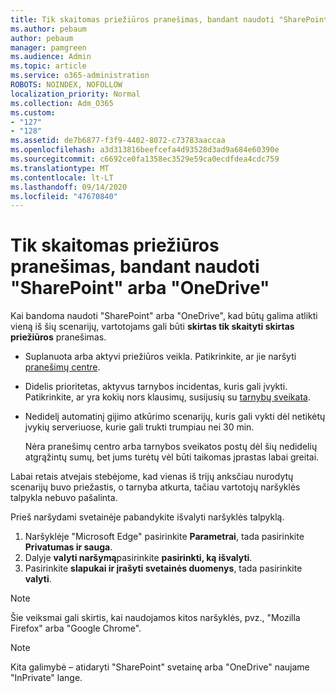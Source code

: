 ```yaml
---
title: Tik skaitomas priežiūros pranešimas, bandant naudoti "SharePoint" arba "OneDrive"
ms.author: pebaum
author: pebaum
manager: pamgreen
ms.audience: Admin
ms.topic: article
ms.service: o365-administration
ROBOTS: NOINDEX, NOFOLLOW
localization_priority: Normal
ms.collection: Adm_O365
ms.custom:
- "127"
- "128"
ms.assetid: de7b6877-f3f9-4402-8072-c73783aaccaa
ms.openlocfilehash: a3d313816beefcefa4d93528d3ad9a684e60390e
ms.sourcegitcommit: c6692ce0fa1358ec3529e59ca0ecdfdea4cdc759
ms.translationtype: MT
ms.contentlocale: lt-LT
ms.lasthandoff: 09/14/2020
ms.locfileid: "47670840"
---
```

# <a name="read-only-for-maintenance-message-when-attempting-to-use-sharepoint-or-onedrive"></a>Tik skaitomas priežiūros pranešimas, bandant naudoti "SharePoint" arba "OneDrive"

Kai bandoma naudoti "SharePoint" arba "OneDrive", kad būtų galima atlikti vieną iš šių scenarijų, vartotojams gali būti **skirtas tik skaityti skirtas priežiūros** pranešimas. 

-   Suplanuota arba aktyvi priežiūros veikla.  Patikrinkite, ar jie naršyti [pranešimų centre](https://portal.office.com/adminportal/home#/messagecenter).
-   Didelis prioritetas, aktyvus tarnybos incidentas, kuris gali įvykti. Patikrinkite, ar yra kokių nors klausimų, susijusių su [tarnybų sveikata](https://portal.office.com/adminportal/home#/servicehealth).
-   Nedidelį automatinį gijimo atkūrimo scenarijų, kuris gali vykti dėl netikėtų įvykių serveriuose, kurie gali trukti trumpiau nei 30 min. 
    
    Nėra pranešimų centro arba tarnybos sveikatos postų dėl šių nedidelių atgrąžintų sumų, bet jums turėtų vėl būti taikomas įprastas labai greitai.

Labai retais atvejais stebėjome, kad vienas iš trijų anksčiau nurodytų scenarijų buvo priežastis, o tarnyba atkurta, tačiau vartotojų naršyklės talpykla nebuvo pašalinta.

Prieš naršydami svetainėje pabandykite išvalyti naršyklės talpyklą.

1. Naršyklėje "Microsoft Edge" pasirinkite **Parametrai**, tada pasirinkite **Privatumas ir sauga**.
2. Dalyje **valyti naršymą**pasirinkite **pasirinkti, ką išvalyti**.
3. Pasirinkite **slapukai ir įrašyti svetainės duomenys**, tada pasirinkite **valyti**.

>[!Note] 
> Šie veiksmai gali skirtis, kai naudojamos kitos naršyklės, pvz., "Mozilla Firefox" arba "Google Chrome".

>[!Note] 
> Kita galimybė – atidaryti "SharePoint" svetainę arba "OneDrive" naujame "InPrivate" lange.